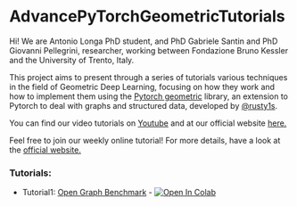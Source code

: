 # AdvancePyTorchGeometricTutorials
Hi! We are Antonio Longa PhD student, and PhD Gabriele Santin and PhD Giovanni Pellegrini, researcher, working between Fondazione Bruno Kessler and the University of Trento, Italy.

This project aims to present through a series of tutorials various techniques in the field of Geometric Deep Learning, focusing on how they work and how to implement them using the [Pytorch geometric](https://github.com/rusty1s/pytorch_geometric)
library, an extension to Pytorch to deal with graphs and structured data,
developed by [@rusty1s](https://github.com/rusty1s).

You can find our video tutorials on [Youtube](https://www.youtube.com/user/94longa2112/featured) and at our official website [here.](https://antoniolonga.github.io/Advanced_PyG_tutorials/index.html)

Feel free to join our weekly online tutorial! For more details, have a look at the  [official website.](https://antoniolonga.github.io/Advanced_PyG_tutorials/index.html)

### Tutorials:

* Tutorial1: [Open Graph Benchmark](https://youtu.be/DOFM2e_o5lU) - [![Open In Colab](https://colab.research.google.com/assets/colab-badge.svg)](https://colab.research.google.com/github/AntonioLonga/AdvancePyTorchGeometricTutorials/blob/main/Tutorial1/Tutorial_1.ipynb)

